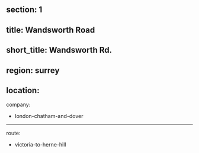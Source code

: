 section: 1
----
title: Wandsworth Road
----
short_title: Wandsworth Rd.
----
region: surrey
----
location: 
----
company:
- london-chatham-and-dover
----
route:
- victoria-to-herne-hill

